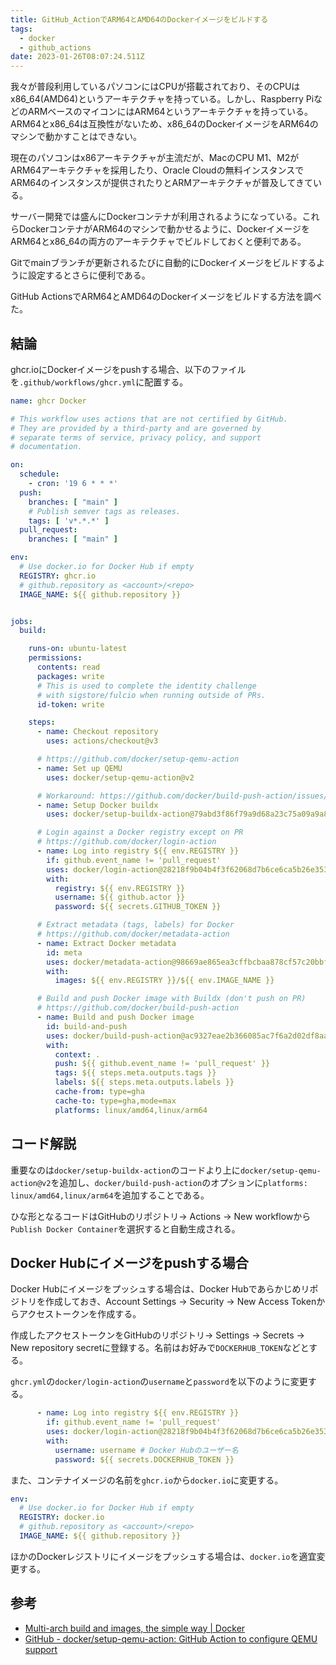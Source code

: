 ```yaml
---
title: GitHub_ActionでARM64とAMD64のDockerイメージをビルドする
tags:
  - docker
  - github_actions
date: 2023-01-26T08:07:24.511Z
---
```



我々が普段利用しているパソコンにはCPUが搭載されており、そのCPUはx86_64(AMD64)というアーキテクチャを持っている。しかし、Raspberry PiなどのARMベースのマイコンにはARM64というアーキテクチャを持っている。ARM64とx86_64は互換性がないため、x86_64のDockerイメージをARM64のマシンで動かすことはできない。

現在のパソコンはx86アーキテクチャが主流だが、MacのCPU M1、M2がARM64アーキテクチャを採用したり、Oracle Cloudの無料インスタンスでARM64のインスタンスが提供されたりとARMアーキテクチャが普及してきている。

サーバー開発では盛んにDockerコンテナが利用されるようになっている。これらDockerコンテナがARM64のマシンで動かせるように、DockerイメージをARM64とx86_64の両方のアーキテクチャでビルドしておくと便利である。

Gitでmainブランチが更新されるたびに自動的にDockerイメージをビルドするように設定するとさらに便利である。

GitHub ActionsでARM64とAMD64のDockerイメージをビルドする方法を調べた。

## 結論

ghcr.ioにDockerイメージをpushする場合、以下のファイルを`.github/workflows/ghcr.yml`に配置する。

```yaml
name: ghcr Docker

# This workflow uses actions that are not certified by GitHub.
# They are provided by a third-party and are governed by
# separate terms of service, privacy policy, and support
# documentation.

on:
  schedule:
    - cron: '19 6 * * *'
  push:
    branches: [ "main" ]
    # Publish semver tags as releases.
    tags: [ 'v*.*.*' ]
  pull_request:
    branches: [ "main" ]

env:
  # Use docker.io for Docker Hub if empty
  REGISTRY: ghcr.io
  # github.repository as <account>/<repo>
  IMAGE_NAME: ${{ github.repository }}


jobs:
  build:

    runs-on: ubuntu-latest
    permissions:
      contents: read
      packages: write
      # This is used to complete the identity challenge
      # with sigstore/fulcio when running outside of PRs.
      id-token: write

    steps:
      - name: Checkout repository
        uses: actions/checkout@v3

      # https://github.com/docker/setup-qemu-action
      - name: Set up QEMU
        uses: docker/setup-qemu-action@v2

      # Workaround: https://github.com/docker/build-push-action/issues/461
      - name: Setup Docker buildx
        uses: docker/setup-buildx-action@79abd3f86f79a9d68a23c75a09a9a85889262adf

      # Login against a Docker registry except on PR
      # https://github.com/docker/login-action
      - name: Log into registry ${{ env.REGISTRY }}
        if: github.event_name != 'pull_request'
        uses: docker/login-action@28218f9b04b4f3f62068d7b6ce6ca5b26e35336c
        with:
          registry: ${{ env.REGISTRY }}
          username: ${{ github.actor }}
          password: ${{ secrets.GITHUB_TOKEN }}

      # Extract metadata (tags, labels) for Docker
      # https://github.com/docker/metadata-action
      - name: Extract Docker metadata
        id: meta
        uses: docker/metadata-action@98669ae865ea3cffbcbaa878cf57c20bbf1c6c38
        with:
          images: ${{ env.REGISTRY }}/${{ env.IMAGE_NAME }}

      # Build and push Docker image with Buildx (don't push on PR)
      # https://github.com/docker/build-push-action
      - name: Build and push Docker image
        id: build-and-push
        uses: docker/build-push-action@ac9327eae2b366085ac7f6a2d02df8aa8ead720a
        with:
          context: .
          push: ${{ github.event_name != 'pull_request' }}
          tags: ${{ steps.meta.outputs.tags }}
          labels: ${{ steps.meta.outputs.labels }}
          cache-from: type=gha
          cache-to: type=gha,mode=max
          platforms: linux/amd64,linux/arm64
```

## コード解説

重要なのは`docker/setup-buildx-action`のコードより上に`docker/setup-qemu-action@v2`を追加し、`docker/build-push-action`のオプションに`platforms: linux/amd64,linux/arm64`を追加することである。

ひな形となるコードはGitHubのリポジトリ-> Actions -> New workflowから`Publish Docker Container`を選択すると自動生成される。

## Docker Hubにイメージをpushする場合

Docker Hubにイメージをプッシュする場合は、Docker Hubであらかじめリポジトリを作成しておき、Account Settings -> Security -> New Access Tokenからアクセストークンを作成する。

作成したアクセストークンをGitHubのリポジトリ-> Settings -> Secrets -> New repository secretに登録する。名前はお好みで`DOCKERHUB_TOKEN`などとする。

`ghcr.yml`の`docker/login-action`の`username`と`password`を以下のように変更する。

```yaml
      - name: Log into registry ${{ env.REGISTRY }}
        if: github.event_name != 'pull_request'
        uses: docker/login-action@28218f9b04b4f3f62068d7b6ce6ca5b26e35336c
        with:
          username: username # Docker Hubのユーザー名
          password: ${{ secrets.DOCKERHUB_TOKEN }}
```

また、コンテナイメージの名前を`ghcr.io`から`docker.io`に変更する。

```yaml
env:
  # Use docker.io for Docker Hub if empty
  REGISTRY: docker.io
  # github.repository as <account>/<repo>
  IMAGE_NAME: ${{ github.repository }}
```

ほかのDockerレジストリにイメージをプッシュする場合は、`docker.io`を適宜変更する。

## 参考

- [Multi-arch build and images, the simple way | Docker](https://www.docker.com/blog/multi-arch-build-and-images-the-simple-way/)
- [GitHub - docker/setup-qemu-action: GitHub Action to configure QEMU support](https://github.com/docker/setup-qemu-action)
